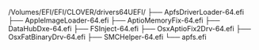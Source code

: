 /Volumes/EFI/EFI/CLOVER/drivers64UEFI/
├── ApfsDriverLoader-64.efi
├── AppleImageLoader-64.efi
├── AptioMemoryFix-64.efi
├── DataHubDxe-64.efi
├── FSInject-64.efi
├── OsxAptioFix2Drv-64.efi
├── OsxFatBinaryDrv-64.efi
├── SMCHelper-64.efi
└── apfs.efi
